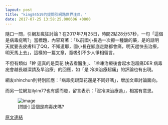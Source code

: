 ```yaml
---
layout: post
title: "king84519的提問引網路世界注目。"
date: 2017-07-25 13:58:25.000606 +0800
---
```


隨口一問，引網友瘋狂討論？在2017年7月25日，時間2點28分57秒，一句「這個是病毒疣嗎?」當標題，內容寫著：「以前國小長過一次擦一種酸的藥，是的話明天就要去皮膚科了QQ，不知道耶，國小長在腳底走路都會痛，明天趕快去治療，明天馬上去」，這樣的一篇文章，竟吸引不少人爭相留言。

不但有類似「幹 這真的是菜花 快去看醫生」、「冷凍治療後會起水泡超痛DER 病毒疣會越長越深請及早治療」的回應，如「是 冷凍治療超痛」的評論也有出現。

網友shinchun則特別回應：「病毒疣跟菜花還是不同好嗎」，增加文章討論面向。

而另一位網友ilylm77也有感而發，留言表示：「沒冷凍治療過」，相當有意思。

<figure>
<img src="http://i.imgur.com/UINAkaC.jpg" alt="image">
<figcaption>
[問卦] 這個是病毒疣嗎?
</figcaption>
</figure>

<a href = "https://www.ptt.cc/bbs/Gossiping/M.1500920939.A.6D5.html">原文連結</a>

